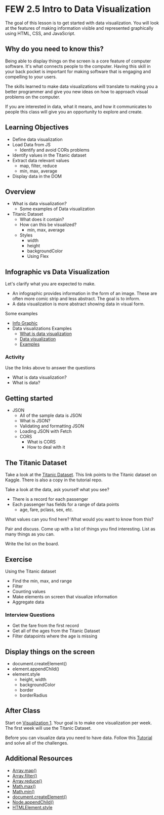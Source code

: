 # FEW 2.5 Intro to Data Visualization

The goal of this lesson is to get started with data visualization. You will look at the features of making information visible and represented graphically using HTML, CSS, and JavaScript. 

## Why do you need to know this? 

Being able to display things on the screen is a core feature of computer software. It's what connects people to the computer. Having this skill in your back pocket is important for making software that is engaging and compelling to your users. 

The skills learned to make data visualizations will translate to making you a better programmer and give you new ideas on how to approach visual problems on the computer. 

If you are interested in data, what it means, and how it communicates to people this class will give you an opportunity to explore and create. 

## Learning Objectives

- Define data visualization
- Load Data from JS
    - Identify and avoid CORs problems
- Identify values in the Titanic dataset
- Extract data relevant values 
    - map, filter, reduce
    - min, max, average
- Display data in the DOM

## Overview 

- What is data visualization?
    - Some examples of Data visualization
- Titanic Dataset
    - What does it contain?
    - How can this be visualized? 
        - min, max, average
    - Styles 
        - width
        - height
        - backgroundColor
        - Using Flex 
        
## Infographic vs Data Visualization

Let's clarify what you are expected to make. 

- An infographic provides information in the form of an image. These are often more comic strip and less abstract. The goal is to inform. 
- A data visualization is more abstract showing data in visual form. 

Some examples 

- [Info Graphic](https://venngage.com/blog/what-is-an-infographic/)
- Data visualizations Examples
	- [What is data visualization](https://www.tableau.com/learn/articles/data-visualization)
	- [Data visualization](https://datavizcatalogue.com)
	- [Examples](https://www.maptive.com/17-impressive-data-visualization-examples-need-see/)
	
### Activity

Use the links above to answer the questions 

- What is data visualization? 
- What is data?

## Getting started 

- JSON 
	- All of the sample data is JSON
	- What is JSON?
	- Validating and formatting JSON
	- Loading JSON with Fetch
	 - CORS
		- What is CORS
		- How to deal with it
 
## The Titanic Dataset 

Take a look at the [Titanic Dataset](https://www.kaggle.com/c/titanic/data). This link points to the Titanic dataset on Kaggle. There is also a copy in the tutorial repo. 

Take a look at the data, ask yourself what you see? 

- There is a record for each passenger
- Each passenger has fields for a range of data points
    - age, fare, pclass, sex, etc. 

What values can you find here? What would you want to know from this? 

Pair and discuss. Come up with a list of things you find interesting. List as many things as you can. 

Write the list on the board. 

## Exercise

Using the Titanic dataset

- Find the min, max, and range
- Filter
- Counting values
- Make elements on screen that visualize information 
- Aggregate data

### Interview Questions 

- Get the fare from the first record
- Get all of the ages from the Titanic Dataset
- Filter datapoints where the age is missing

## Display things on the screen

- document.createElement()
- element.appendChild()
- element.style
    - height, width
    - backgroundColor
    - border
    - borderRadius

## After Class

Start on [Visualization 1](./Assignments/Visualization-1.md). Your goal is to make one visualization per week. The first week will use the Titanic Dataset. 

Before you can visualize data you need to have data. Follow this [Tutorial](https://github.com/MakeSchool-Tutorials/FEW-2-5-Data-Visualization-Working-with-Data/tree/master) and solve all of the challenges. 

## Additional Resources

- [Array.map()](https://developer.mozilla.org/en-US/docs/Web/JavaScript/Reference/Global_Objects/Array/map)
- [Array.filter()](https://developer.mozilla.org/en-US/docs/Web/JavaScript/Reference/Global_Objects/Array/filter)
- [Array.reduce()](https://developer.mozilla.org/en-US/docs/Web/JavaScript/Reference/Global_Objects/Array/Reduce)
- [Math.max()](https://developer.mozilla.org/en-US/docs/Web/JavaScript/Reference/Global_Objects/Math/max)
- [Math.min()](https://developer.mozilla.org/en-US/docs/Web/JavaScript/Reference/Global_Objects/Math/min)
- [document.createElement()](https://developer.mozilla.org/en-US/docs/Web/API/Document/createElement)
- [Node.appendChild()](https://developer.mozilla.org/en-US/docs/Web/API/Node/appendChild)
- [HTMLElement.style](https://developer.mozilla.org/en-US/docs/Web/API/HTMLElement/style)
